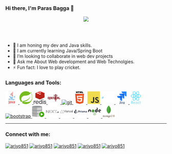 ### Hi there, I'm Paras Bagga 👋 
<p align="center"><img src="https://user-images.githubusercontent.com/77008381/145186736-1d1a4508-60a3-4169-acb7-ede41a7c85d6.png"></p>



<br>
<br>


- 🔭 I am honing my dev and Java skills.
- 🌱 I am currently learning Java/Spring Boot 
- 👯 I’m looking to collaborate in web dev projects
- 💬 Ask me About Web development and Web Technolgies.
- ⚡ Fun fact: I love to play cricket.

### Languages and Tools:

<p align="left"> 
  <a href="https://www.java.com/en/" target="_blank"> <img src="https://github.com/devicons/devicon/blob/master/icons/java/java-original-wordmark.svg" alt="c" width="40" height="40"/> </a>  
    <a href="https://spring.io/projects/spring-boot/" target="_blank"> <img src="https://github.com/devicons/devicon/blob/master/icons/spring/spring-original.svg" width="40" height="40"/> </a> 
    <a href="https://redis.io/" target="_blank"> <img src="https://github.com/devicons/devicon/blob/master/icons/redis/redis-original-wordmark.svg" width="40" height="40"/> </a> 
    <a href="https://openai.com/" target="_blank"> <img src="https://github.com/devicons/devicon/blob/master/icons/openal/openal-plain.svg" width="40" height="40"/> </a> 
  <a href="https://git-scm.com/" target="_blank"> <img src="https://www.vectorlogo.zone/logos/git-scm/git-scm-icon.svg" alt="git" width="40" height="40"/> </a> 
  <a href="https://www.w3.org/html/" target="_blank"> <img src="https://raw.githubusercontent.com/devicons/devicon/master/icons/html5/html5-original-wordmark.svg" alt="html5" width="40" height="40"/> </a> 
  <a href="https://developer.mozilla.org/en-US/docs/Web/JavaScript" target="_blank"> <img src="https://raw.githubusercontent.com/devicons/devicon/master/icons/javascript/javascript-original.svg" alt="javascript" width="40" height="40"/> </a>
    <a href="https://tailwindcss.com/" target="_blank"> <img src="https://github.com/devicons/devicon/blob/master/icons/tailwindcss/tailwindcss-original-wordmark.svg" width="40" height="40"/> </a> 
  <a href="https://www.atlassian.com/software/jira?&aceid=&adposition=&adgroup=143485223644&campaign=18442427757&creative=679802847276&device=c&keyword=jira&matchtype=e&network=g&placement=&ds_kids=p73345677068&ds_e=GOOGLE&ds_eid=700000001558501&ds_e1=GOOGLE&gad_source=1&gclid=Cj0KCQiAv8SsBhC7ARIsALIkVT1ktZmRZAhoStSMDAwRAAX7Qzj3Ew_unKsJv8cC01xd6srchPig82UaAqe_EALw_wcB&gclsrc=aw.ds" target="_blank"> <img src="https://github.com/devicons/devicon/blob/master/icons/jira/jira-original-wordmark.svg" width="40" height="40"/> </a> 
  <a href="https://reactjs.org/" target="_blank"> <img src="https://raw.githubusercontent.com/devicons/devicon/master/icons/react/react-original-wordmark.svg" alt="react" width="40" height="40"/> </a> 
  <a href="https://getbootstrap.com" target="_blank"> <img src="https://img.icons8.com/color/bootstrap.png" alt="bootstrap" width="40" height="40"/> </a>
    <a href="https://www.mysql.com/" target="_blank"> <img src="https://github.com/devicons/devicon/blob/master/icons/sqldeveloper/sqldeveloper-original.svg" width="40" height="40"/> </a> 
  <a href="https://nextjs.org/" target="_blank"> <img src="https://github.com/devicons/devicon/blob/master/icons/nextjs/nextjs-line-wordmark.svg" width="40" height="40"/> </a> 
  <a href="https://vercel.com/" target="_blank"> <img src="https://github.com/devicons/devicon/blob/master/icons/vercel/vercel-line-wordmark.svg" width="40" height="40"/> </a> 
   <a href="https://www.prisma.io/" target="_blank"> <img src="https://github.com/devicons/devicon/blob/master/icons/prisma/prisma-original-wordmark.svg" alt="prisma" width="40" height="40"/> </a> 
  <a href="https://nodejs.org" target="_blank"> <img src="https://raw.githubusercontent.com/devicons/devicon/master/icons/nodejs/nodejs-original-wordmark.svg" alt="nodejs" width="40" height="40"/> </a> 
    <a href="https://www.mongodb.com/" target="_blank"> <img src="https://raw.githubusercontent.com/devicons/devicon/master/icons/mongodb/mongodb-original-wordmark.svg" alt="mongodb" width="40" height="40"/> </a> 

  

</p>




---


  

<h3 align="left">Connect with me:</h3>
<p align="left">

<a href="https://www.linkedin.com/in/paras-bagga/" target="blank"><img align="center" src="https://raw.githubusercontent.com/rahuldkjain/github-profile-readme-generator/master/src/images/icons/Social/linked-in-alt.svg" alt="arjyo851" height="30" width="40" /></a>
<a href="https://www.instagram.com/parasbagga_23/" target="blank"><img align="center" src="https://raw.githubusercontent.com/rahuldkjain/github-profile-readme-generator/master/src/images/icons/Social/instagram.svg" alt="arjyo851" height="30" width="40" /></a>
<a href="https://www.hackerrank.com/profile/parasbagga23" target="blank"><img align="center" src="https://raw.githubusercontent.com/rahuldkjain/github-profile-readme-generator/master/src/images/icons/Social/hackerrank.svg" alt="arjyo851" height="30" width="40" /></a>
<a href="https://leetcode.com/paras2322//" target="blank"><img align="center" src="https://raw.githubusercontent.com/rahuldkjain/github-profile-readme-generator/master/src/images/icons/Social/leet-code.svg" alt="arjyo851" height="30" width="40" /></a>
<a href="https://auth.geeksforgeeks.org/user/paras2322" target="blank"><img align="center" src="https://raw.githubusercontent.com/rahuldkjain/github-profile-readme-generator/master/src/images/icons/Social/geeks-for-geeks.svg" alt="arjyo851" height="30" width="40" /></a>
</p>

